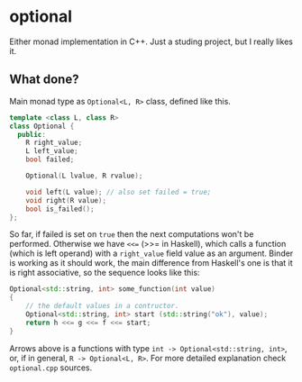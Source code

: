 # optional
Either monad implementation in C++. Just a studing project, but I really likes it.

## What done?
Main monad type as `Optional<L, R>` class, defined like this.
```c++
template <class L, class R>
class Optional {
  public:
    R right_value;
    L left_value;
    bool failed;

    Optional(L lvalue, R rvalue);

    void left(L value); // also set failed = true;
    void right(R value);
    bool is_failed();
};
```
So far, if failed is set on `true` then the next computations won't be performed. Otherwise we have `<<=` (>>= in Haskell), which calls a function (which is left operand) with a `right_value` field value as an argument. Binder is working as it should work, the main difference from Haskell's one is that it is right associative, so the sequence looks like this: 
```c++
Optional<std::string, int> some_function(int value)
{
    // the default values in a contructor.
    Optional<std::string, int> start (std::string("ok"), value);
    return h <<= g <<= f <<= start;
}
```
Arrows above is a functions with type `int -> Optional<std::string, int>`, or, if in general, `R -> Optional<L, R>`. For more detailed explanation check `optional.cpp` sources.

